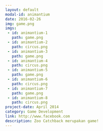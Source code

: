 ```yaml
---
layout: default
modal-id: animantium
date: 2016-02-26
img: game.png
imgs:
 - id: animantium-1
   path: game.png
 - id: animantium-2
   path: circus.png
 - id: animantium-3
   path: game.png
 - id: animantium-4
   path: circus.png
 - id: animantium-5
   path: game.png
 - id: animantium-6
   path: circus.png
 - id: animantium-7
   path: game.png
 - id: animantium-8
   path: circus.png
project-date: April 2014
category: Game Development
link: http://www.facebook.com
description: Zoo Catchback merupakan game!
---
```


